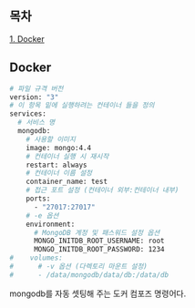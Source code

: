 ## 목차
[1. Docker](#docekr)   

## Docker
```dockerfile
# 파일 규격 버전
version: "3"
# 이 항목 밑에 실행하려는 컨테이너 들을 정의
services:
  # 서비스 명
  mongodb:
    # 사용할 이미지
    image: mongo:4.4
    # 컨테이너 실행 시 재시작
    restart: always
    # 컨테이너 이름 설정
    container_name: test
    # 접근 포트 설정 (컨테이너 외부:컨테이너 내부)
    ports:
      - "27017:27017"
    # -e 옵션
    environment:
      # MongoDB 계정 및 패스워드 설정 옵션
      MONGO_INITDB_ROOT_USERNAME: root
      MONGO_INITDB_ROOT_PASSWORD: 1234
#    volumes:
#      # -v 옵션 (다렉토리 마운트 설정)
#      - /data/mongodb/data/db:/data/db
```
mongodb를 자동 셋팅해 주는 도커 컴포즈 명령어다.